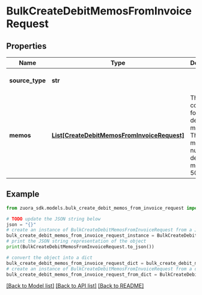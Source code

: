 # BulkCreateDebitMemosFromInvoiceRequest


## Properties

Name | Type | Description | Notes
------------ | ------------- | ------------- | -------------
**source_type** | **str** |  | [default to 'Invoice']
**memos** | [**List[CreateDebitMemosFromInvoiceRequest]**](CreateDebitMemosFromInvoiceRequest.md) | The container for a list of debit memos. The maximum number of debit memos is 50. | [optional] 

## Example

```python
from zuora_sdk.models.bulk_create_debit_memos_from_invoice_request import BulkCreateDebitMemosFromInvoiceRequest

# TODO update the JSON string below
json = "{}"
# create an instance of BulkCreateDebitMemosFromInvoiceRequest from a JSON string
bulk_create_debit_memos_from_invoice_request_instance = BulkCreateDebitMemosFromInvoiceRequest.from_json(json)
# print the JSON string representation of the object
print(BulkCreateDebitMemosFromInvoiceRequest.to_json())

# convert the object into a dict
bulk_create_debit_memos_from_invoice_request_dict = bulk_create_debit_memos_from_invoice_request_instance.to_dict()
# create an instance of BulkCreateDebitMemosFromInvoiceRequest from a dict
bulk_create_debit_memos_from_invoice_request_from_dict = BulkCreateDebitMemosFromInvoiceRequest.from_dict(bulk_create_debit_memos_from_invoice_request_dict)
```
[[Back to Model list]](../README.md#documentation-for-models) [[Back to API list]](../README.md#documentation-for-api-endpoints) [[Back to README]](../README.md)


